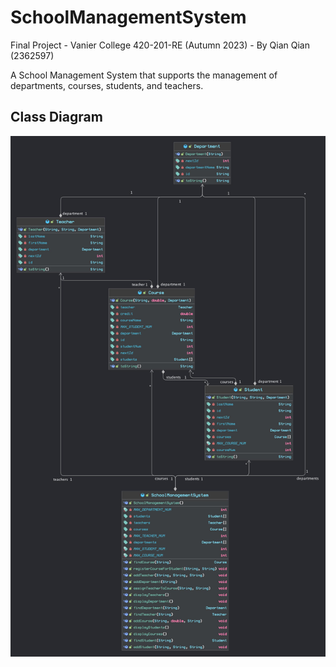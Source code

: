 # SchoolManagementSystem

Final Project - Vanier College 420-201-RE (Autumn 2023) - By Qian Qian (2362597)

A School Management System that supports the management of departments, courses, students, and teachers.

## Class Diagram

![Class Diagram](src/main/resources/ClassDiagram.jpg)
